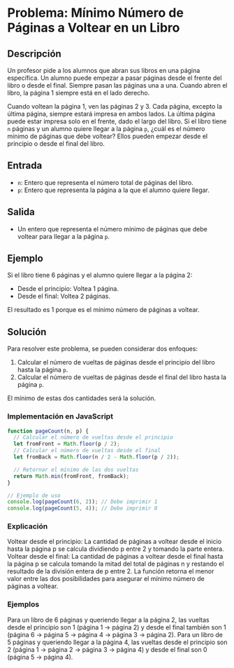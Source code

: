 # Problema: Mínimo Número de Páginas a Voltear en un Libro

## Descripción

Un profesor pide a los alumnos que abran sus libros en una página específica. Un alumno puede empezar a pasar páginas desde el frente del libro o desde el final. Siempre pasan las páginas una a una. Cuando abren el libro, la página 1 siempre está en el lado derecho.

Cuando voltean la página 1, ven las páginas 2 y 3. Cada página, excepto la última página, siempre estará impresa en ambos lados. La última página puede estar impresa solo en el frente, dado el largo del libro. Si el libro tiene `n` páginas y un alumno quiere llegar a la página `p`, ¿cuál es el número mínimo de páginas que debe voltear? Ellos pueden empezar desde el principio o desde el final del libro.

## Entrada

- `n`: Entero que representa el número total de páginas del libro.
- `p`: Entero que representa la página a la que el alumno quiere llegar.

## Salida

- Un entero que representa el número mínimo de páginas que debe voltear para llegar a la página `p`.

## Ejemplo

Si el libro tiene 6 páginas y el alumno quiere llegar a la página 2:

- Desde el principio: Voltea 1 página.
- Desde el final: Voltea 2 páginas.

El resultado es 1 porque es el mínimo número de páginas a voltear.

## Solución

Para resolver este problema, se pueden considerar dos enfoques:

1. Calcular el número de vueltas de páginas desde el principio del libro hasta la página `p`.
2. Calcular el número de vueltas de páginas desde el final del libro hasta la página `p`.

El mínimo de estas dos cantidades será la solución.

### Implementación en JavaScript

```javascript
function pageCount(n, p) {
  // Calcular el número de vueltas desde el principio
  let fromFront = Math.floor(p / 2);
  // Calcular el número de vueltas desde el final
  let fromBack = Math.floor(n / 2 - Math.floor(p / 2));

  // Retornar el mínimo de las dos vueltas
  return Math.min(fromFront, fromBack);
}

// Ejemplo de uso
console.log(pageCount(6, 2)); // Debe imprimir 1
console.log(pageCount(5, 4)); // Debe imprimir 0
```

### Explicación

Voltear desde el principio: La cantidad de páginas a voltear desde el inicio hasta la página p se calcula dividiendo p entre 2 y tomando la parte entera.
Voltear desde el final: La cantidad de páginas a voltear desde el final hasta la página p se calcula tomando la mitad del total de páginas n y restando el resultado de la división entera de p entre 2.
La función retorna el menor valor entre las dos posibilidades para asegurar el mínimo número de páginas a voltear.

### Ejemplos

Para un libro de 6 páginas y queriendo llegar a la página 2, las vueltas desde el principio son 1 (página 1 -> página 2) y desde el final también son 1 (página 6 -> página 5 -> página 4 -> página 3 -> página 2).
Para un libro de 5 páginas y queriendo llegar a la página 4, las vueltas desde el principio son 2 (página 1 -> página 2 -> página 3 -> página 4) y desde el final son 0 (página 5 -> página 4).

